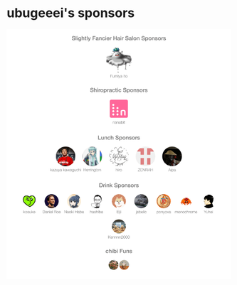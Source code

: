 # ubugeeei's sponsors

<p align="center">
  <img src="https://raw.githubusercontent.com/ubugeeei/sponsors/main/sponsors.png" alt="ubugeeei's sponsors" />
</p>
